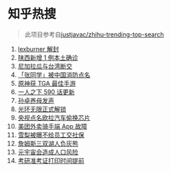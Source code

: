 # 知乎热搜

> 此项目参考自[justjavac/zhihu-trending-top-search](https://github.com/justjavac/zhihu-trending-top-search/blob/main/utils.ts)

<!-- BEGIN -->
  <!-- 最后更新时间:Fri Dec 10 2021 19:09:14 GMT+0000 (Coordinated Universal Time) -->
  1. [lexburner 解封](https://www.zhihu.com/search?q=lex)
1. [陕西新增 1 例本土确诊](https://www.zhihu.com/search?q=陕西疫情)
1. [尼加拉瓜与台湾断交](https://www.zhihu.com/search?q=尼加拉瓜)
1. [「张同学」被中国消防点名](https://www.zhihu.com/search?q=张同学)
1. [原神获 TGA 最佳手游 ](https://www.zhihu.com/search?q=原神)
1. [一人之下 590 话更新](https://www.zhihu.com/search?q=一人之下)
1. [孙卓养母发声](https://www.zhihu.com/search?q=孙卓)
1. [光环无限正式解锁](https://www.zhihu.com/search?q=光环无限)
1. [央视点名欧拉汽车偷换芯片](https://www.zhihu.com/search?q=欧拉好猫)
1. [美团外卖骑手端 App 故障](https://www.zhihu.com/search?q=美团外卖)
1. [雪梨被曝不给员工交社保](https://www.zhihu.com/search?q=雪梨)
1. [詹姆斯三双湖人负灰熊](https://www.zhihu.com/search?q=湖人)
1. [元宇宙会造成人口风险](https://www.zhihu.com/search?q=元宇宙)
1. [考研准考证打印时间提前](https://www.zhihu.com/search?q=考研准考证)
  <!-- END -->